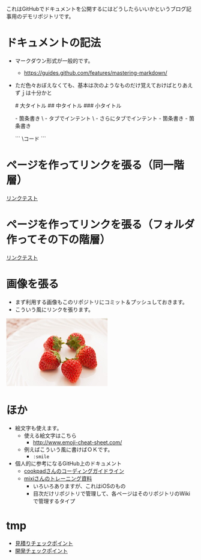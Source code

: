 ﻿これはGitHubでドキュメントを公開するにはどうしたらいいかというブログ記事用のデモリポジトリです。

# ドキュメントの記法

- マークダウン形式が一般的です。
	- https://guides.github.com/features/mastering-markdown/
- ただ色々おぼえなくても、基本は次のようなものだけ覚えておけばとりあえずｊは十分かと

	\# 大タイトル
	\## 中タイトル
	\### 小タイトル
	
	\- 箇条書き
	\	- タブでインテント
	\		- さらにタブでインテント
	\- 箇条書き
	\- 箇条書き
	
	\```
	\コード
	\```
	

 # ページを作ってリンクを張る（同一階層）

[リンクテスト](ドキュメント１.md)

 # ページを作ってリンクを張る（フォルダ作ってその下の階層）

[リンクテスト](hogeディレクトリ/ドキュメント２.md)

# 画像を張る

- まず利用する画像もこのリポジトリにコミット＆プッシュしておきます。
- こういう風にリンクを張ります。

![画像テスト](images/ichigo.jpg)

# ほか

- 絵文字も使えます。
	- 使える絵文字はこちら
		- http://www.emoji-cheat-sheet.com/
	- 例えばこういう風に書けばＯＫです。
		- `:smile`
- 個人的に参考になるGitHub上のドキュメント
	- [cookpadさんのコーディングガイドライン](https://github.com/cookpad/styleguide)
	- [mixiさんのトレーニング資料](https://github.com/mixi-inc/iOSTraining)
		- いろいろありますが、これはiOSのもの
		- 目次だけリポジトリで管理して、各ページはそのリポジトリのWikiで管理するタイプ

# tmp

- [見積りチェックポイント](../blob/master/01.見積りチェックポイント.md)
- [開発チェックポイント](../blob/master/02.開発チェックポイント.md)

